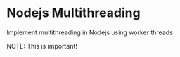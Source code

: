 # Nodejs Multithreading

Implement multithreading in Nodejs using worker threads

NOTE: This is important!
